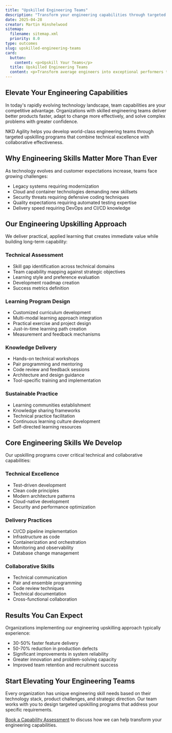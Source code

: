 ```yaml
---
title: "Upskilled Engineering Teams"
description: "Transform your engineering capabilities through targeted skill development that enables teams to deliver higher quality software faster."
date: 2025-04-28
creator: Martin Hinshelwood
sitemap:
  filename: sitemap.xml
  priority: 8.0
type: outcomes
slug: upskilled-engineering-teams
card:
  button:
    content: <p>Upskill Your Teams</p>
  title: Upskilled Engineering Teams
  content: <p>Transform average engineers into exceptional performers through targeted skill development that drives measurable improvements in quality and velocity.</p>
---
```


## Elevate Your Engineering Capabilities

In today's rapidly evolving technology landscape, team capabilities are your competitive advantage. Organizations with skilled engineering teams deliver better products faster, adapt to change more effectively, and solve complex problems with greater confidence.

NKD Agility helps you develop world-class engineering teams through targeted upskilling programs that combine technical excellence with collaborative effectiveness.

## Why Engineering Skills Matter More Than Ever

As technology evolves and customer expectations increase, teams face growing challenges:

- Legacy systems requiring modernization
- Cloud and container technologies demanding new skillsets
- Security threats requiring defensive coding techniques
- Quality expectations requiring automated testing expertise
- Delivery speed requiring DevOps and CI/CD knowledge

## Our Engineering Upskilling Approach

We deliver practical, applied learning that creates immediate value while building long-term capability:

### Technical Assessment

- Skill gap identification across technical domains
- Team capability mapping against strategic objectives
- Learning style and preference evaluation
- Development roadmap creation
- Success metrics definition

### Learning Program Design

- Customized curriculum development
- Multi-modal learning approach integration
- Practical exercise and project design
- Just-in-time learning path creation
- Measurement and feedback mechanisms

### Knowledge Delivery

- Hands-on technical workshops
- Pair programming and mentoring
- Code review and feedback sessions
- Architecture and design guidance
- Tool-specific training and implementation

### Sustainable Practice

- Learning communities establishment
- Knowledge sharing frameworks
- Technical practice facilitation
- Continuous learning culture development
- Self-directed learning resources

## Core Engineering Skills We Develop

Our upskilling programs cover critical technical and collaborative capabilities:

### Technical Excellence

- Test-driven development
- Clean code principles
- Modern architecture patterns
- Cloud-native development
- Security and performance optimization

### Delivery Practices

- CI/CD pipeline implementation
- Infrastructure as code
- Containerization and orchestration
- Monitoring and observability
- Database change management

### Collaborative Skills

- Technical communication
- Pair and ensemble programming
- Code review techniques
- Technical documentation
- Cross-functional collaboration

## Results You Can Expect

Organizations implementing our engineering upskilling approach typically experience:

- 30-50% faster feature delivery
- 50-70% reduction in production defects
- Significant improvements in system reliability
- Greater innovation and problem-solving capacity
- Improved team retention and recruitment success

## Start Elevating Your Engineering Teams

Every organization has unique engineering skill needs based on their technology stack, product challenges, and strategic direction. Our team works with you to design targeted upskilling programs that address your specific requirements.

[Book a Capability Assessment](#) to discuss how we can help transform your engineering capabilities.